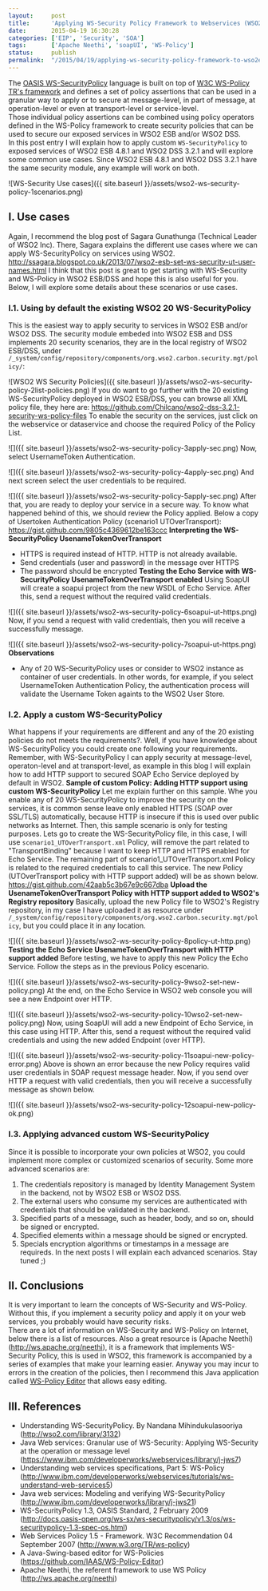 ```yaml
---
layout:     post
title:      'Applying WS-Security Policy Framework to Webservices (WSO2 ESB) and Dataservices (WSO2 DSS)'
date:       2015-04-19 16:30:28
categories: ['EIP', 'Security', 'SOA']
tags:       ['Apache Neethi', 'soapUI', 'WS-Policy']
status:     publish 
permalink:  "/2015/04/19/applying-ws-security-policy-framework-to-wso2esb-wso2dss/"
---
```

The [OASIS WS-SecurityPolicy](http://docs.oasis-open.org/ws-sx/ws-securitypolicy/v1.3/os/ws-securitypolicy-1.3-spec-os.html) language is built on top of [W3C WS-Policy TR's framework](http://www.w3.org/TR/ws-policy) and defines a set of policy assertions that can be used in a granular way to apply or to secure at message-level, in part of message, at operation-level or even at transport-level or service-level.  
Those individual policy assertions can be combined using policy operators defined in the WS-Policy framework to create security policies that can be used to secure our exposed services in WSO2 ESB and/or WSO2 DSS.  
In this post entry I will explain how to apply custom `WS-SecurityPolicy` to exposed services of WSO2 ESB 4.8.1 and WSO2 DSS 3.2.1 and will explore some common use cases. Since WSO2 ESB 4.8.1 and WSO2 DSS 3.2.1 have the same security module, any example will work on both.

![WS-Security Use cases]({{ site.baseurl }}/assets/wso2-ws-security-policy-1scenarios.png)

<!-- more -->


## I. Use cases
Again, I recommend the blog post of Sagara Gunathunga (Technical Leader of WSO2 Inc). There, Sagara explains the different use cases where we can apply WS-SecurityPolicy on services using WSO2. http://ssagara.blogspot.co.uk/2013/07/wso2-esb-set-ws-security-ut-user-names.html I think that this post is great to get starting with WS-Security and WS-Policy in WSO2 ESB/DSS and hope this is also useful for you.
Below, I will explore some details about these scenarios or use cases.

### I.1. Using by default the existing WSO2 20 WS-SecurityPolicy
This is the easiest way to apply security to services in WSO2 ESB and/or WSO2 DSS. The security module embeded into WSO2 ESB and DSS implements 20 security scenarios, they are in the local registry of WSO2 ESB/DSS, under `/_system/config/repository/components/org.wso2.carbon.security.mgt/policy/`:  

![WSO2 WS Security Policies]({{ site.baseurl }}/assets/wso2-ws-security-policy-2list-policies.png)
If you do want to go further with the 20 existing WS-SecurityPolicy deployed in WSO2 ESB/DSS, you can browse all XML policy file, they here are: https://github.com/Chilcano/wso2-dss-3.2.1-security-ws-policy-files
To enable the security on the services, just click on the webservice or dataservice and choose the required Policy of the Policy List.  

![]({{ site.baseurl }}/assets/wso2-ws-security-policy-3apply-sec.png)
Now, select UsernameToken Authentication.  

![]({{ site.baseurl }}/assets/wso2-ws-security-policy-4apply-sec.png)
And next screen select the user credentials to be required.  

![]({{ site.baseurl }}/assets/wso2-ws-security-policy-5apply-sec.png)
After that, you are ready to deploy your service in a secure way. To know what happened behind of this, we should review the Policy applied. Below a copy of Usertoken Authentication Policy (scenario1 UTOverTransport):  
https://gist.github.com/9805c4369612be163ccc
**Interpreting the WS-SecurityPolicy UsenameTokenOverTransport**
* HTTPS is required instead of HTTP. HTTP is not already available. 
* Send credentials (user and password) in the message over HTTPS 
* The password should be encrypted 
**Testing the Echo Service with WS-SecurityPolicy UsenameTokenOverTransport enabled**
Using SoapUI will create a soapui project from the new WSDL of Echo Service. After this, send a request without the required valid credentials.  

![]({{ site.baseurl }}/assets/wso2-ws-security-policy-6soapui-ut-https.png)
Now, if you send a request with valid credentials, then you will receive a successfully message.  

![]({{ site.baseurl }}/assets/wso2-ws-security-policy-7soapui-ut-https.png)
**Observations**
* Any of 20 WS-SecurityPolicy uses or consider to WSO2 instance as container of user credentials. In other words, for example, if you select UsernameToken Authentication Policy, the authentication process will validate the Username Token againts to the WSO2 User Store.

### I.2. Apply a custom WS-SecurityPolicy
What happens if your requirements are different and any of the 20 existing policies do not meets the requirements?. Well, if you have knowledge about WS-SecurityPolicy you could create one following your requirements. Remember, with WS-SecurityPolicy I can apply security at message-level, operaton-level and at transport-level, as example in this blog I will explain how to add HTTP support to secured SOAP Echo Service deployed by default in WSO2.
**Sample of custom Policy: Adding HTTP support using custom WS-SecurityPolicy**
Let me explain further on this sample. Whe you enable any of 20 WS-SecurityPolicy to improve the security on the services, it is common sense leave only enabled HTTPS (SOAP over SSL/TLS) automatically, because HTTP is insecure if this is used over public networks as Internet. Then, this sample scenario is only for testing purposes. Lets go to create the WS-SecurityPolicy file, in this case, I will use `scenario1_UTOverTransport.xml` Policy, will remove the part related to "TransportBinding" because I want to keep HTTP and HTTPS enabled for Echo Service.
The remaining part of scenario1_UTOverTransport.xml Policy is related to the required credentials to call this service. The new Policy (UTOverTransport policy with HTTP support added) will be as shown below.  
https://gist.github.com/42aab5c3b67e9c667dba
**Upload the UsenameTokenOverTransport Policy with HTTP support added to WSO2's Registry repository**
Basically, upload the new Policy file to WSO2's Registry repository, in my case I have uploaded it as resource under `/_system/config/repository/components/org.wso2.carbon.security.mgt/policy`, but you could place it in any location.  

![]({{ site.baseurl }}/assets/wso2-ws-security-policy-8policy-ut-http.png)
**Testing the Echo Service UsenameTokenOverTransport with HTTP support added**
Before testing, we have to apply this new Policy the Echo Service. Follow the steps as in the previous Policy escenario.  

![]({{ site.baseurl }}/assets/wso2-ws-security-policy-9wso2-set-new-policy.png)
At the end, on the Echo Service in WSO2 web console you will see a new Endpoint over HTTP.  

![]({{ site.baseurl }}/assets/wso2-ws-security-policy-10wso2-set-new-policy.png)
Now, using SoapUI will add a new Endpoint of Echo Service, in this case using HTTP. After this, send a request without the required valid credentials and using the new added Endpoint (over HTTP).  

![]({{ site.baseurl }}/assets/wso2-ws-security-policy-11soapui-new-policy-error.png)
Above is shown an error because the new Policy requires valid user credentials in SOAP request message header. Now, if you send over HTTP a request with valid credentials, then you will receive a successfully message as shown below.  

![]({{ site.baseurl }}/assets/wso2-ws-security-policy-12soapui-new-policy-ok.png)

### I.3. Applying advanced custom WS-SecurityPolicy
Since it is possible to incorporate your own policies at WSO2, you could implement more complex or customized scenarios of security. Some more advanced scenarios are:
1. The credentials repository is managed by Identity Management System in the backend, not by WSO2 ESB or WSO2 DSS.
2. The external users who consume my services are authenticated with credentials that should be validated in the backend.
3. Specified parts of a message, such as header, body, and so on, should be signed or encrypted.
4. Specified elements within a message should be signed or encrypted.
5. Specials encryption algorithms or timestamps in a message are requireds.
In the next posts I will explain each advanced scenarios. Stay tuned ;)

## II. Conclusions
It is very important to learn the concepts of WS-Security and WS-Policy. Without this, if you implement a security policy and apply it on your web services, you probably would have security risks.  
There are a lot of information on WS-Security and WS-Policy on Internet, below there is a list of resources. Also a great resource is (Apache Neethi)(http://ws.apache.org/neethi), it is a framework that implements WS-Security Policy, this is used in WSO2, this framework is accompanied by a series of examples that make your learning easier. Anyway you may incur to errors in the creation of the policies, then I recommend this Java application called [WS-Policy Editor](https://github.com/IAAS/WS-Policy-Editor) that allows easy editing.

## III. References
* Understanding WS-SecurityPolicy. By Nandana Mihindukulasooriya (http://wso2.com/library/3132)
* Java Web services: Granular use of WS-Security: Applying WS-Security at the operation or message level (https://www.ibm.com/developerworks/webservices/library/j-jws7)
* Understanding web services specifications, Part 5: WS-Policy (http://www.ibm.com/developerworks/webservices/tutorials/ws-understand-web-services5)
* Java web services: Modeling and verifying WS-SecurityPolicy (http://www.ibm.com/developerworks/library/j-jws21)
* WS-SecurityPolicy 1.3, OASIS Standard, 2 February 2009 (http://docs.oasis-open.org/ws-sx/ws-securitypolicy/v1.3/os/ws-securitypolicy-1.3-spec-os.html)
* Web Services Policy 1.5 - Framework. W3C Recommendation 04 September 2007 (http://www.w3.org/TR/ws-policy)
* A Java-Swing-based editor for WS-Policies (https://github.com/IAAS/WS-Policy-Editor)
* Apache Neethi, the referent framework to use WS Policy (http://ws.apache.org/neethi)
